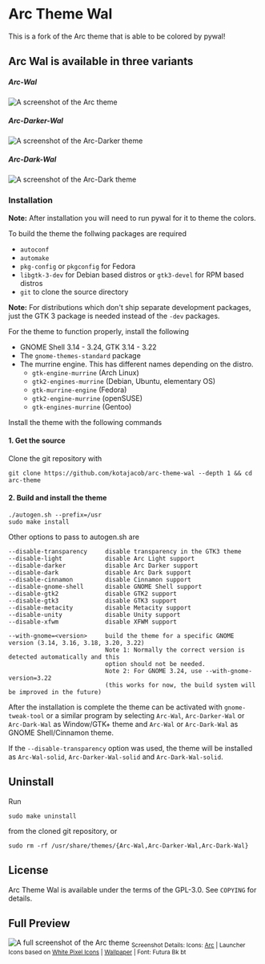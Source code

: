 # Arc Theme Wal

This is a fork of the Arc theme that is able to be colored by pywal!

## Arc Wal is available in three variants 

##### Arc-Wal

![A screenshot of the Arc theme](http://i.imgur.com/Ph5ObOa.png)

##### Arc-Darker-Wal

![A screenshot of the Arc-Darker theme](http://i.imgur.com/NC6dqyl.png)

##### Arc-Dark-Wal

![A screenshot of the Arc-Dark theme](http://i.imgur.com/5AGlCnA.png)


### Installation

**Note:** After installation you will need to run pywal for it to theme the colors.

To build the theme the follwing packages are required 
* `autoconf`
* `automake`
* `pkg-config` or `pkgconfig` for Fedora
* `libgtk-3-dev` for Debian based distros or `gtk3-devel` for RPM based distros
* `git` to clone the source directory

**Note:** For distributions which don't ship separate development packages, just the GTK 3 package is needed instead of the `-dev` packages.

For the theme to function properly, install the following
* GNOME Shell 3.14 - 3.24, GTK 3.14 - 3.22
* The `gnome-themes-standard` package
* The murrine engine. This has different names depending on the distro.
  * `gtk-engine-murrine` (Arch Linux)
  * `gtk2-engines-murrine` (Debian, Ubuntu, elementary OS)
  * `gtk-murrine-engine` (Fedora)
  * `gtk2-engine-murrine` (openSUSE)
  * `gtk-engines-murrine` (Gentoo)

Install the theme with the following commands

#### 1. Get the source

Clone the git repository with

    git clone https://github.com/kotajacob/arc-theme-wal --depth 1 && cd arc-theme

#### 2. Build and install the theme

    ./autogen.sh --prefix=/usr
    sudo make install

Other options to pass to autogen.sh are

    --disable-transparency     disable transparency in the GTK3 theme
    --disable-light            disable Arc Light support
    --disable-darker           disable Arc Darker support
    --disable-dark             disable Arc Dark support
    --disable-cinnamon         disable Cinnamon support
    --disable-gnome-shell      disable GNOME Shell support
    --disable-gtk2             disable GTK2 support
    --disable-gtk3             disable GTK3 support
    --disable-metacity         disable Metacity support
    --disable-unity            disable Unity support
    --disable-xfwm             disable XFWM support

    --with-gnome=<version>     build the theme for a specific GNOME version (3.14, 3.16, 3.18, 3.20, 3.22)
                               Note 1: Normally the correct version is detected automatically and this
                               option should not be needed.
                               Note 2: For GNOME 3.24, use --with-gnome-version=3.22
                               (this works for now, the build system will be improved in the future)

After the installation is complete the theme can be activated with `gnome-tweak-tool` or a similar program by selecting `Arc-Wal`, `Arc-Darker-Wal` or `Arc-Dark-Wal` as Window/GTK+ theme and `Arc-Wal` or `Arc-Dark-Wal` as GNOME Shell/Cinnamon theme.

If the `--disable-transparency` option was used, the theme will be installed as `Arc-Wal-solid`, `Arc-Darker-Wal-solid` and `Arc-Dark-Wal-solid`.

## Uninstall

Run

    sudo make uninstall

from the cloned git repository, or

    sudo rm -rf /usr/share/themes/{Arc-Wal,Arc-Darker-Wal,Arc-Dark-Wal}

## License
Arc Theme Wal is available under the terms of the GPL-3.0. See `COPYING` for details.

## Full Preview
![A full screenshot of the Arc theme](http://i.imgur.com/tD1OBQ3.png)
<sub>Screenshot Details: Icons: [Arc](https://github.com/horst3180/arc-icon-theme) | Launcher Icons based on [White Pixel Icons](http://darkdawg.deviantart.com/art/White-Pixel-Icons-252310560) | [Wallpaper](https://pixabay.com/photo-869593/) | Font: Futura Bk bt</sub>
